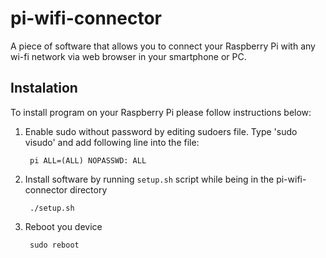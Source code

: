 # pi-wifi-connector
A piece of software that allows you to connect your Raspberry Pi with any wi-fi network via web browser in your smartphone or PC.

## Instalation

To install program on your Raspberry Pi please follow instructions below:

1. Enable sudo without password by editing sudoers file. Type 'sudo visudo' and add following line into the file:

        pi ALL=(ALL) NOPASSWD: ALL

2. Install software by running `setup.sh` script while being in the pi-wifi-connector directory

        ./setup.sh

3. Reboot you device

        sudo reboot
